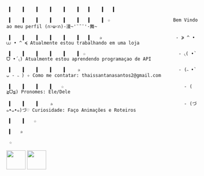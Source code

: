 
     ▍    ▍    ▍    ▍    ▍    ▍   ▍    ▍   ▍

     ▍    ▍    ▍    ▍    ▍    ▍   ▍    ▍ ☆                       Bem Vindo ao meu perfil (∩˃ω˂∩)-漫~'¨¯¨'·舞~

     ▍    ▍    ▍    ▍    ▍    ▍   ▍   ✰                           - ≽ ^ • ⩊ • ^ ≼ Atualmente estou trabalhando em uma loja                         

     ▍    ▍    ▍    ▍    ▍    ▍ ☆                                  - ৻( •̀ ᗜ •́ ৻) Atualmente estou aprendendo programaçao de API                                

     ▍    ▍    ▍    ▍    ▍    ✰                                    - (˵ •̀ ᴗ - ˵ ) ✧ Como me contatar: thaissantanasantos2@gmail.com                                           

     ▍    ▍    ▍    ▍   ☆                                            - ( ≧ᗜ≦) Pronomes: Ele/Dele                                                     
 
     ▍    ▍    ▍    ✰                                                - (づ๑•ᴗ•๑)づ♡ Curiosidade: Faço Animações e Roteiros              
                                                                                                                    
     ▍    ▍   ☆                                                       

     ▍   ✰                  

     ☆          
  <div display = "incline">
  <img width = "50" heigth ="50" src="https://cdn.jsdelivr.net/gh/devicons/devicon@latest/icons/html5/html5-plain.svg" />
  <img width ="50" heigth ="50" src="https://cdn.jsdelivr.net/gh/devicons/devicon@latest/icons/css3/css3-plain.svg" />
  </div>





